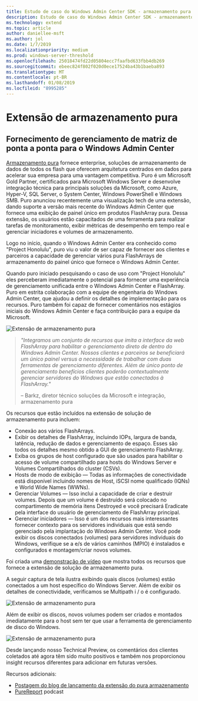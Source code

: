 ```yaml
---
title: Estudo de caso do Windows Admin Center SDK - armazenamento pura
description: Estudo de caso do Windows Admin Center SDK - armazenamento pura
ms.technology: extend
ms.topic: article
author: daniellee-msft
ms.author: jol
ms.date: 1/7/2019
ms.localizationpriority: medium
ms.prod: windows-server-threshold
ms.openlocfilehash: 25018474fd22d05804ecc7faafbd633fbb4db269
ms.sourcegitcommit: ebeec824f802f020d0ece17524ba43b1baeba893
ms.translationtype: MT
ms.contentlocale: pt-BR
ms.lasthandoff: 01/08/2019
ms.locfileid: "8995285"
---
```

# Extensão de armazenamento pura

## Fornecimento de gerenciamento de matriz de ponta a ponta para o Windows Admin Center 

[Armazenamento pura](https://www.purestorage.com/) fornece enterprise, soluções de armazenamento de dados de todos os flash que oferecem arquitetura centrados em dados para acelerar sua empresa para uma vantagem competitiva.  Puro é um Microsoft Gold Partner, certificados para Microsoft Windows Server e desenvolve integração técnica para principais soluções da Microsoft, como Azure, Hyper-V, SQL Server, o System Center, Windows PowerShell e Windows SMB. Puro anunciou recentemente uma visualização tech de uma extensão, dando suporte a versão mais recente do Windows Admin Center que fornece uma exibição de painel único em produtos FlashArray pura.  Dessa extensão, os usuários estão capacitados de uma ferramenta para realizar tarefas de monitoramento, exibir métricas de desempenho em tempo real e gerenciar iniciadores e volumes de armazenamento.

Logo no início, quando o Windows Admin Center era conhecido como "Project Honolulu", puro viu o valor de ser capaz de fornecer aos clientes e parceiros a capacidade de gerenciar vários pura FlashArrays de armazenamento do painel único que fornece o Windows Admin Center.

Quando puro iniciado pesquisando o caso de uso com "Project Honolulu" eles perceberam imediatamente o potencial para fornecer uma experiência de gerenciamento unificada entre o Windows Admin Center e FlashArray. Puro em estrita colaboração com a equipe de engenharia do Windows Admin Center, que ajudou a definir os detalhes de implementação para os recursos. Puro também foi capaz de fornecer comentários nos estágios iniciais do Windows Admin Center e faça contribuição para a equipe da Microsoft. 

![Extensão de armazenamento pura](../../media/extend-case-study-purestorage/purestorage-1.png)

> <cite>"Integramos um conjunto de recursos que imita a interface da web FlashArray para habilitar o gerenciamento direto de dentro do Windows Admin Center. Nossos clientes e parceiros se beneficiará um único painel versus a necessidade de trabalhar com duas ferramentas de gerenciamento diferentes. Além de único ponto de gerenciamento benefícios clientes poderão contextualmente gerenciar servidores do Windows que estão conectados à FlashArray."</cite>
>
> – Barkz, diretor técnico soluções da Microsoft e integração, armazenamento pura

Os recursos que estão incluídos na extensão de solução de armazenamento pura incluem:
- Conexão aos vários FlashArrays.
- Exibir os detalhes de FlashArray, incluindo IOPs, largura de banda, latência, redução de dados e gerenciamento de espaço. Esses são todos os detalhes mesmo obtido a GUI de gerenciamento FlashArray.
- Exiba os grupos de host configurado que são usados para habilitar o acesso de volume compartilhado para hosts do Windows Server e Volumes Compartilhados do cluster (CSVs).
- Hosts de modo de exibição — Todas as informações de conectividade está disponível incluindo nomes de Host, iSCSI nome qualificado (IQNs) e World Wide Names (WWNs).
- Gerenciar Volumes — Isso inclui a capacidade de criar e destruir volumes. Depois que um volume é destruído será colocado no compartimento de memória itens Destroyed e você precisará Eradicate pela interface do usuário de gerenciamento de FlashArray principal.
- Gerenciar iniciadores — Isso é um dos recursos mais interessantes fornecer contexto para os servidores individuais que está sendo gerenciado pela implantação do Windows Admin Center. Você pode exibir os discos conectados (volumes) para servidores individuais do Windows, verifique se a e/s de vários caminhos (MPIO) é instalados e configurados e montagem/criar novos volumes.

Foi criada uma [demonstração de vídeo](https://youtu.be/IFAeCAd6V2g) que mostra todos os recursos que fornece a extensão de solução de armazenamento pura. 

A seguir captura de tela ilustra exibindo quais discos (volumes) estão conectados a um host específico do Windows Server. Além de exibir os detalhes de conectividade, verificamos se Multipath i / o é configurado.

![Extensão de armazenamento pura](../../media/extend-case-study-purestorage/purestorage-2.png)

Além de exibir os discos, novos volumes podem ser criados e montados imediatamente para o host sem ter que usar a ferramenta de gerenciamento de disco do Windows.

![Extensão de armazenamento pura](../../media/extend-case-study-purestorage/purestorage-3.png)

Desde lançando nosso Technical Preview, os comentários dos clientes coletados até agora têm sido muito positivos e também nos proporcionou insight recursos diferentes para adicionar em futuras versões. 

Recursos adicionais:
- [Postagem do blog de lançamento da extensão do pura armazenamento](https://blog.purestorage.com/tech-preview-of-the-pure-storage-extension-for-windows-admin-center/)
- [PureReport](https://itunes.apple.com/us/podcast/windows-admin-center-extension-from-pure-storage/id1392639991?i=1000424316130&mt=2) podcast
